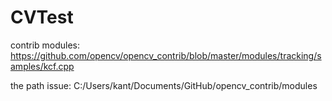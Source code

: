 # CVTest


contrib modules: https://github.com/opencv/opencv_contrib/blob/master/modules/tracking/samples/kcf.cpp

the path issue: C:/Users/kant/Documents/GitHub/opencv_contrib/modules

